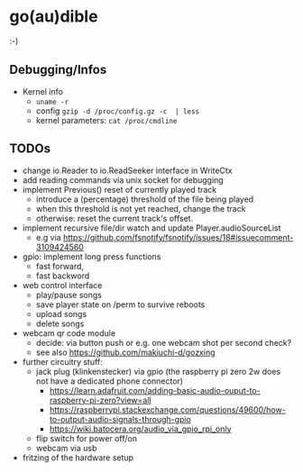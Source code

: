 # go(au)dible

:-)

## Debugging/Infos

* Kernel info
  * `uname -r`
  * config `gzip -d /proc/config.gz -c  | less`
  * kernel parameters: `cat /proc/cmdline`

## TODOs

* change io.Reader to io.ReadSeeker interface in WriteCtx
* add reading commands via unix socket for debugging
* implement Previous() reset of currently played track
  * introduce a (percentage) threshold of the file being played
  * when this threshold is not yet reached, change the track
  * otherwise: reset the current track's offset.
* implement recursive file/dir watch and update Player.audioSourceList
  * e.g via https://github.com/fsnotify/fsnotify/issues/18#issuecomment-3109424560
* gpio: implement long press functions
  * fast forward,
  * fast backword
* web control interface
  * play/pause songs
  * save player state on /perm to survive reboots
  * upload songs
  * delete songs
* webcam qr code module
  * decide: via button push or e.g. one webcam shot per second check?
  * see also https://github.com/makiuchi-d/gozxing
* further circuitry stuff:
  * jack plug (klinkenstecker) via gpio (the raspberry pi zero 2w does not have a dedicated phone connector)
    * https://learn.adafruit.com/adding-basic-audio-ouput-to-raspberry-pi-zero?view=all
    * https://raspberrypi.stackexchange.com/questions/49600/how-to-output-audio-signals-through-gpio
    * https://wiki.batocera.org/audio_via_gpio_rpi_only
  * flip switch for power off/on
  * webcam via usb
* fritzing of the hardware setup

